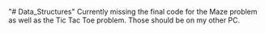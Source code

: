 "# Data_Structures" 
Currently missing the final code for the Maze problem as well as the Tic Tac Toe problem.
Those should be on my other PC.
